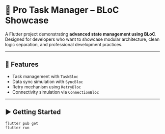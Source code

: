 # 🧠 Pro Task Manager – BLoC Showcase

A Flutter project demonstrating **advanced state management using BLoC**. Designed for developers who want to showcase modular architecture, clean logic separation, and professional development practices.

---

## 🚀 Features

- Task management with `TaskBloc`
- Data sync simulation with `SyncBloc`
- Retry mechanism using `RetryBloc`
- Connectivity simulation via `ConnectionBloc`

---

## ▶️ Getting Started

```bash
flutter pub get
flutter run

